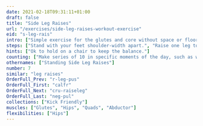 ```yaml
---
date: 2021-02-18T09:31:11+01:00
draft: false
title: "Side Leg Raises"
url: "/exercises/side-leg-raises-workout-exercise"
eid: "s-leg-rais"
intro: ["Simple exercise for the glutes and core without space or floor requisites."]
steps: ["Stand with your feet shoulder-width apart.", "Raise one leg to the side, waist high, while inhaling.", "Hold the top position for one or two seconds.", "Bring the leg down slowly, exhaling.", "This is one rep."]
hints: ["Ok to hold on a chair to keep the balance."]
counting: ["Make series of 10 in specific moments of the day, such as when preparing to cook or turning the TV on.", "Define a 'legs weekend' with a goal which is a high number."]
othernames: ["Standing Side Leg Raises"]
number: 7
similar: "leg raises"
OrderFull_Prev: "r-leg-pus"
OrderFull_First: "calfr"
OrderFull_Next: "cru-raiseleg"
OrderFull_Last: "neg-pul"
collections: ["Kick Friendly"]
muscles: ["Glutes", "Hips", "Quads", "Abductor"]
flexibilities: ["Hips"]
---
```

